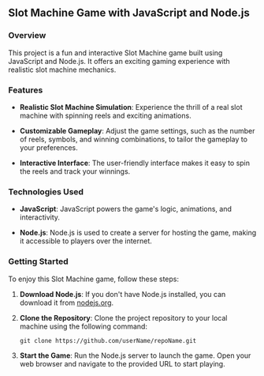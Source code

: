 ## Slot Machine Game with JavaScript and Node.js

### Overview

This project is a fun and interactive Slot Machine game built using JavaScript and Node.js. It offers an exciting gaming experience with realistic slot machine mechanics.

### Features

- **Realistic Slot Machine Simulation**: Experience the thrill of a real slot machine with spinning reels and exciting animations.

- **Customizable Gameplay**: Adjust the game settings, such as the number of reels, symbols, and winning combinations, to tailor the gameplay to your preferences.

- **Interactive Interface**: The user-friendly interface makes it easy to spin the reels and track your winnings.

### Technologies Used

- **JavaScript**: JavaScript powers the game's logic, animations, and interactivity.

- **Node.js**: Node.js is used to create a server for hosting the game, making it accessible to players over the internet.

### Getting Started

To enjoy this Slot Machine game, follow these steps:

1. **Download Node.js**: If you don't have Node.js installed, you can download it from [nodejs.org](https://nodejs.org/en/download/).

2. **Clone the Repository**: Clone the project repository to your local machine using the following command:

   ```
   git clone https://github.com/userName/repoName.git
   ```

3. **Start the Game**: Run the Node.js server to launch the game. Open your web browser and navigate to the provided URL to start playing.
